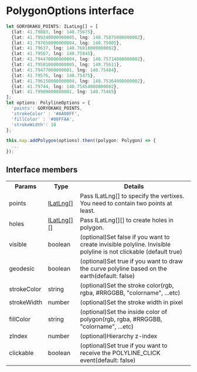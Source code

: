 # PolygonOptions interface

```typescript
let GORYOKAKU_POINTS: ILatLng[] = [
  {lat: 41.79883, lng: 140.75675},
  {lat: 41.799240000000005, lng: 140.75875000000002},
  {lat: 41.797650000000004, lng: 140.75905},
  {lat: 41.79637, lng: 140.76018000000002},
  {lat: 41.79567, lng: 140.75845},
  {lat: 41.794470000000004, lng: 140.75714000000002},
  {lat: 41.795010000000005, lng: 140.75611},
  {lat: 41.79477000000001, lng: 140.75484},
  {lat: 41.79576, lng: 140.75475},
  {lat: 41.796150000000004, lng: 140.75364000000002},
  {lat: 41.79744, lng: 140.75454000000002},
  {lat: 41.79909000000001, lng: 140.75465}
];
let options: PolylineOptions = {
  'points': GORYOKAKU_POINTS,
  'strokeColor' : '#AA00FF',
  'fillColor' : '#00FFAA',
  'strokeWidth': 10
};

this.map.addPolygon(options).then((polygon: Polygon) => {
  ...
});
```

## Interface members

<table>
<tr>
  <th>Params</th>
  <th>Type</th>
  <th>Details</th>
</tr>
<tr>
  <td>points</td>
  <td><a href="../ilatlng/README.md">ILatLng[]</td>
  <td>Pass ILatLng[] to specify the vertixes.<br>You need to contain two points at least.</td>
</tr>
<tr>
  <td>holes</td>
  <td><a href="../ilatlng/README.md">ILatLng[][]</td>
  <td>Pass ILatLng[][] to create holes in polygon.</td>
</tr>
<tr>
  <td>visible</td>
  <td>boolean</td>
  <td>(optional)Set false if you want to create invisible polyline. Invisible polyline is not clickable (default true)</td>
</tr>
<tr>
  <td>geodesic</td>
  <td>boolean</td>
  <td>(optional)Set true if you want to draw the curve polyline based on the earth(default: false)</td>
</tr>
<tr>
  <td>strokeColor</td>
  <td>string</td>
  <td>(optional)Set the stroke color(rgb, rgba, #RRGGBB, "colorname", ...etc)</td>
</tr>
<tr>
  <td>strokeWidth</td>
  <td>number</td>
  <td>(optional)Set the stroke width in pixel</td>
</tr>
<tr>
  <td>fillColor</td>
  <td>string</td>
  <td>(optional)Set the inside color of polygon(rgb, rgba, #RRGGBB, "colorname", ...etc)</td>
</tr>
<tr>
  <td>zIndex</td>
  <td>number</td>
  <td>(optional)Hierarchy z-index</td>
</tr>
<tr>
  <td>clickable</td>
  <td>boolean</td>
  <td>(optional)Set true if you want to receive the POLYLINE_CLICK event(default: false)</td>
</tr>
</table>

